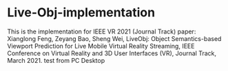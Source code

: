 # Live-Obj-implementation
This is the implementation for IEEE VR 2021 (Journal Track) paper: Xianglong Feng, Zeyang Bao, Sheng Wei, LiveObj: Object Semantics-based Viewport Prediction for Live Mobile Virtual Reality Streaming, IEEE Conference on Virtual Reality and 3D User Interfaces (VR), Journal Track, March 2021.
test from PC Desktop